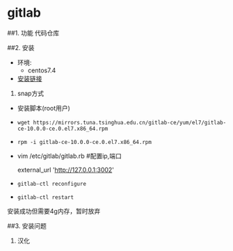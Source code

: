 # gitlab

##1. 功能
代码仓库

##2. 安装
* 环境: 
    * centos7.4
* [安装链接](https://blog.csdn.net/duyusean/article/details/80011540)
1. snap方式
* 安装脚本(root用户)
* `wget https://mirrors.tuna.tsinghua.edu.cn/gitlab-ce/yum/el7/gitlab-ce-10.0.0-ce.0.el7.x86_64.rpm`
* `rpm -i gitlab-ce-10.0.0-ce.0.el7.x86_64.rpm`
*  vim  /etc/gitlab/gitlab.rb   #配置ip,端口

    external_url 'http://127.0.0.1:3002'

* `gitlab-ctl reconfigure`
* `gitlab-ctl restart`


安装成功但需要4g内存，暂时放弃

##3. 安装问题
1. 汉化